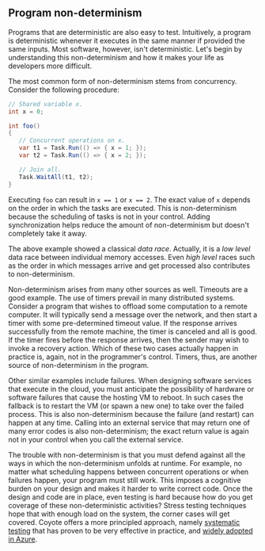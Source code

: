 ## Program non-determinism

Programs that are deterministic are also easy to test. Intuitively, a program is deterministic
whenever it executes in the same manner if provided the same inputs. Most software, however, isn't
deterministic. Let's begin by understanding this non-determinism and how it makes your life as
developers more difficult.

The most common form of non-determinism stems from concurrency. Consider the following procedure:

```c#
// Shared variable x.
int x = 0;

int foo()
{
   // Concurrent operations on x.
   var t1 = Task.Run(() => { x = 1; });
   var t2 = Task.Run(() => { x = 2; });

   // Join all.
   Task.WaitAll(t1, t2);
}
```

Executing `foo` can result in `x == 1` or `x == 2`. The exact value of `x` depends on the order in
which the tasks are executed. This is non-determinism because the scheduling of tasks is not in your
control. Adding synchronization helps reduce the amount of non-determinism but doesn't completely
take it away.

The above example showed a classical _data race_. Actually, it is a _low level_ data race between
individual memory accesses. Even _high level_ races such as the order in which messages arrive and
get processed also contributes to non-determinism.

Non-determinism arises from many other sources as well. Timeouts are a good example. The use of
timers prevail in many distributed systems. Consider a program that wishes to offload some
computation to a remote computer. It will typically send a message over the network, and then start
a timer with some pre-determined timeout value. If the response arrives successfully from the remote
machine, the timer is canceled and all is good. If the timer fires before the response arrives, then
the sender may wish to invoke a recovery action. Which of these two cases actually happen in
practice is, again, not in the programmer's control. Timers, thus, are another source of
non-determinism in the program.

Other similar examples include failures. When designing software services that execute in the cloud,
you must anticipate the possibility of hardware or software failures that cause the hosting VM to
reboot. In such cases the fallback is to restart the VM (or spawn a new one) to take over the failed
process. This is also non-determinism because the failure (and restart) can happen at any time.
Calling into an external service that may return one of many error codes is also non-determinism;
the exact return value is again not in your control when you call the external service.

The trouble with non-determinism is that you must defend against all the ways in which the
non-determinism unfolds at runtime. For example, no matter what scheduling happens between
concurrent operations or when failures happen, your program must still work. This imposes a cognitive
burden on your design and makes it harder to write correct code. Once the design and code are in
place, even testing is hard because how do you get coverage of these non-deterministic activities?
Stress testing techniques hope that with enough load on the system, the corner cases will get
covered. Coyote offers a more principled approach, namely [systematic
testing](systematic-testing.md) that has proven to be very effective in practice, and
[widely adopted in Azure](../case-studies/azure-batch-service.md).
